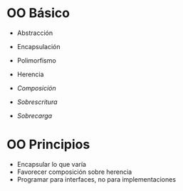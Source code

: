 # OO Básico
* Abstracción
* Encapsulación
* Polimorfismo
* Herencia

* _Composición_
* _Sobrescritura_
* _Sobrecarga_

# OO Principios
* Encapsular lo que varía
* Favorecer composición sobre herencia
* Programar para interfaces, no para implementaciones
 